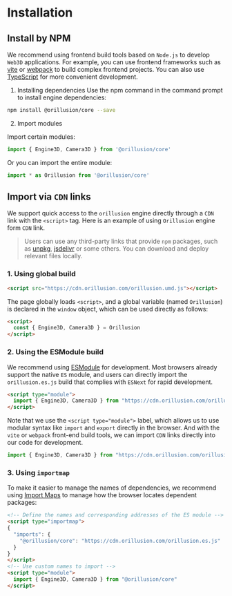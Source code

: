 # Installation

## Install by NPM
We recommend using frontend build tools based on `Node.js` to develop `Web3D` applications. For example, you can use frontend frameworks such as [vite](https://vitejs.dev/) or [webpack](https://webpack.js.org/) to build complex frontend projects. You can also use [TypeScript](https://www.typescriptlang.org/) for more convenient development.

1. Installing dependencies
Use the npm command in the command prompt to install engine dependencies:
```bash
npm install @orillusion/core --save
```
2. Import modules

Import certain modules:
```ts
import { Engine3D, Camera3D } from '@orillusion/core'
```
Or you can import the entire module:
```ts
import * as Orillusion from '@orillusion/core'
```

## Import via `CDN` links
We support quick access to the `orillusion` engine directly through a `CDN` link with the `<script>` tag. Here is an example of using `Orillusion` engine form `CDN` link.
> Users can use any third-party links that provide `npm` packages, such as [unpkg](https://unpkg.com/@orillusion/core), [jsdelivr](https://www.jsdelivr.com/package/npm/@orillusion/core) or some others. You can download and deploy relevant files locally.

### 1. Using global build 
```html
<script src="https://cdn.orillusion.com/orillusion.umd.js"></script>
```
The page globally loads `<script>`, and a global variable (named `Orillusion`) is declared in the `window` object, which can be used directly as follows:
```html
<script>
  const { Engine3D, Camera3D } = Orillusion
</script>
```

### 2. Using the ESModule build
We recommend using [ESModule](https://developer.mozilla.org/zh-CN/docs/Web/JavaScript/Guide/Modules) for development. Most browsers already support the native `ES` module, and users can directly import the `orillusion.es.js` build that complies with `ESNext` for rapid development.

```html
<script type="module">
  import { Engine3D, Camera3D } from "https://cdn.orillusion.com/orillusion.es.js"
</script>
```

Note that we use the `<script type="module">` label, which allows us to use modular syntax like `import` and `export` directly in the browser. And with the `vite` or `webpack` front-end build tools, we can import `CDN` links directly into our code for development.
```ts
import { Engine3D, Camera3D } from "https://cdn.orillusion.com/orillusion.es.js"
```


### 3. Using `importmap`
To make it easier to manage the names of dependencies, we recommend using [Import Maps](https://caniuse.com/import-maps) to manage how the browser locates dependent packages:
```html
<!-- Define the names and corresponding addresses of the ES module -->
<script type="importmap">
{
  "imports": {
    "@orillusion/core": "https://cdn.orillusion.com/orillusion.es.js"
  }
}
</script>
<!-- Use custom names to import -->
<script type="module">
  import { Engine3D, Camera3D } from "@orillusion/core"
</script>
```